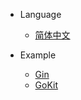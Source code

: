 * Language
    * [简体中文](/)

* Example
    * [Gin](https://github.com/DoNewsCode/core-starter/tree/gin-http)
    * [GoKit](https://github.com/DoNewsCode/core-starter/tree/go-kit)